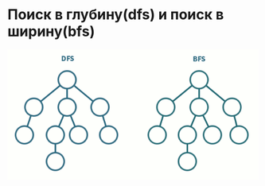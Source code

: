 # Поиск в глубину(dfs) и поиск в ширину(bfs) 
 

<p align="center">
  <img src="https://github.com/GelAssEnHeiT435/graphs/blob/main/NUPJ.gif" alt="gif dfs-bfs"/>
</p>
